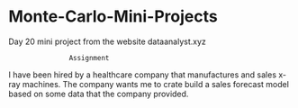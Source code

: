 # Monte-Carlo-Mini-Projects
Day 20 mini project from the website dataanalyst.xyz

                   Assignment
I have been hired by a healthcare company that manufactures and 
sales x-ray machines. The company wants me to crate build a sales
forecast model based on some data that the company provided. 
